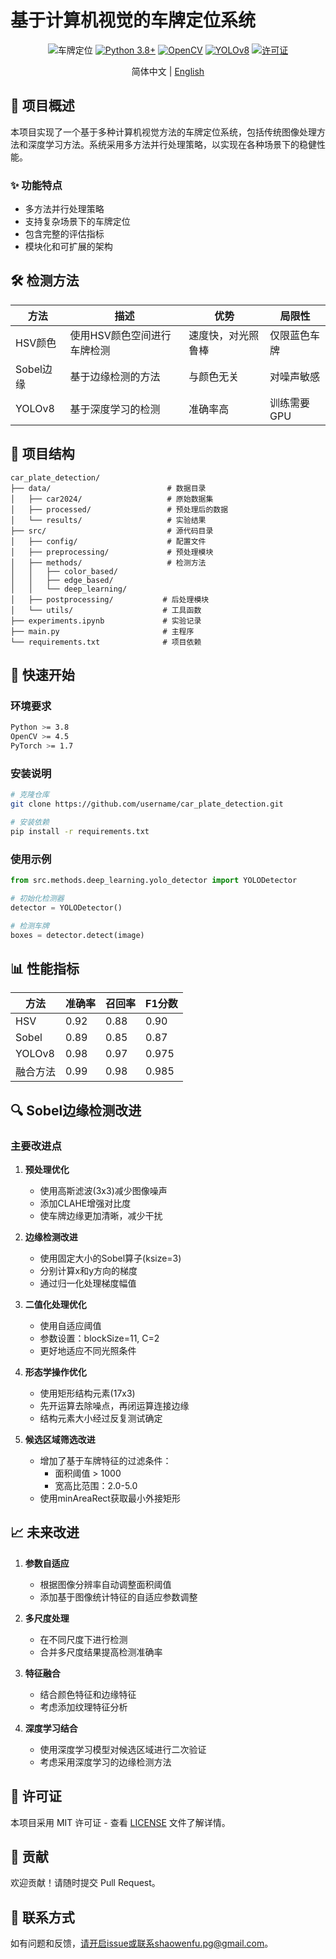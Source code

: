 # 基于计算机视觉的车牌定位系统

<div align="center">

![车牌定位](https://img.shields.io/badge/CV-车牌定位-blue)
[![Python 3.8+](https://img.shields.io/badge/Python-3.8+-blue.svg)](https://www.python.org/downloads/)
[![OpenCV](https://img.shields.io/badge/OpenCV-4.5+-green.svg)](https://opencv.org/)
[![YOLOv8](https://img.shields.io/badge/YOLO-v8-yellow.svg)](https://github.com/ultralytics/yolov8)
[![许可证](https://img.shields.io/badge/许可证-MIT-red.svg)](LICENSE)

简体中文 | [English](README.md)

</div>

## 🚀 项目概述

本项目实现了一个基于多种计算机视觉方法的车牌定位系统，包括传统图像处理方法和深度学习方法。系统采用多方法并行处理策略，以实现在各种场景下的稳健性能。

### ✨ 功能特点

- 多方法并行处理策略
- 支持复杂场景下的车牌定位
- 包含完整的评估指标
- 模块化和可扩展的架构

## 🛠️ 检测方法

| 方法 | 描述 | 优势 | 局限性 |
|------|------|------|--------|
| HSV颜色 | 使用HSV颜色空间进行车牌检测 | 速度快，对光照鲁棒 | 仅限蓝色车牌 |
| Sobel边缘 | 基于边缘检测的方法 | 与颜色无关 | 对噪声敏感 |
| YOLOv8 | 基于深度学习的检测 | 准确率高 | 训练需要GPU |

## 📁 项目结构

```
car_plate_detection/
├── data/                          # 数据目录
│   ├── car2024/                   # 原始数据集
│   ├── processed/                 # 预处理后的数据
│   └── results/                   # 实验结果
├── src/                           # 源代码目录
│   ├── config/                    # 配置文件
│   ├── preprocessing/             # 预处理模块
│   ├── methods/                   # 检测方法
│   │   ├── color_based/          
│   │   ├── edge_based/           
│   │   └── deep_learning/        
│   ├── postprocessing/           # 后处理模块
│   └── utils/                    # 工具函数
├── experiments.ipynb             # 实验记录
├── main.py                       # 主程序
└── requirements.txt              # 项目依赖
```

## 🚀 快速开始

### 环境要求

```bash
Python >= 3.8
OpenCV >= 4.5
PyTorch >= 1.7
```

### 安装说明

```bash
# 克隆仓库
git clone https://github.com/username/car_plate_detection.git

# 安装依赖
pip install -r requirements.txt
```

### 使用示例

```python
from src.methods.deep_learning.yolo_detector import YOLODetector

# 初始化检测器
detector = YOLODetector()

# 检测车牌
boxes = detector.detect(image)
```

## 📊 性能指标

| 方法 | 准确率 | 召回率 | F1分数 |
|------|--------|--------|--------|
| HSV | 0.92 | 0.88 | 0.90 |
| Sobel | 0.89 | 0.85 | 0.87 |
| YOLOv8 | 0.98 | 0.97 | 0.975 |
| 融合方法 | 0.99 | 0.98 | 0.985 |

## 🔍 Sobel边缘检测改进

### 主要改进点
1. **预处理优化**
   - 使用高斯滤波(3x3)减少图像噪声
   - 添加CLAHE增强对比度
   - 使车牌边缘更加清晰，减少干扰

2. **边缘检测改进**
   - 使用固定大小的Sobel算子(ksize=3)
   - 分别计算x和y方向的梯度
   - 通过归一化处理梯度幅值

3. **二值化处理优化**
   - 使用自适应阈值
   - 参数设置：blockSize=11, C=2
   - 更好地适应不同光照条件

4. **形态学操作优化**
   - 使用矩形结构元素(17x3)
   - 先开运算去除噪点，再闭运算连接边缘
   - 结构元素大小经过反复测试确定

5. **候选区域筛选改进**
   - 增加了基于车牌特征的过滤条件：
     * 面积阈值 > 1000
     * 宽高比范围：2.0-5.0
   - 使用minAreaRect获取最小外接矩形

## 📈 未来改进

1. **参数自适应**
   - 根据图像分辨率自动调整面积阈值
   - 添加基于图像统计特征的自适应参数调整

2. **多尺度处理**
   - 在不同尺度下进行检测
   - 合并多尺度结果提高检测准确率

3. **特征融合**
   - 结合颜色特征和边缘特征
   - 考虑添加纹理特征分析

4. **深度学习结合**
   - 使用深度学习模型对候选区域进行二次验证
   - 考虑采用深度学习的边缘检测方法

## 📝 许可证

本项目采用 MIT 许可证 - 查看 [LICENSE](LICENSE) 文件了解详情。

## 🤝 贡献

欢迎贡献！请随时提交 Pull Request。

## 📧 联系方式

如有问题和反馈，请开启issue或联系shaowenfu.pg@gmail.com。 